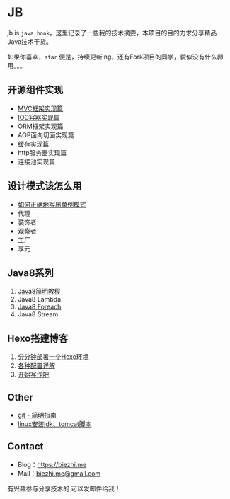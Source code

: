 # JB

jb is `java book`，这里记录了一些我的技术摘要，本项目的目的力求分享精品Java技术干货。

如果你喜欢，`star` 便是，持续更新ing，还有Fork项目的同学，貌似没有什么卵用。。。

## 开源组件实现

- [MVC框架实现篇](mvc/index.md)
- [IOC容器实现篇](ioc/index.md)
- ORM框架实现篇
- AOP面向切面实现篇
- 缓存实现篇
- http服务器实现篇
- 连接池实现篇

## 设计模式该怎么用

- [如何正确地写出单例模式](designpatterns/singleton.md)
- 代理
- 装饰者
- 观察者
- 工厂
- 享元

## Java8系列

1. [Java8简明教程](java8/java8-guide.md)
2. Java8 Lambda
3. [Java8 Foreach](java8/foreach.md)
4. Java8 Stream

## Hexo搭建博客

1. [分分钟部署一个Hexo环境](hexo/hello.md)
2. [各种配置详解](hexo/config.md)
3. [开始写作吧](hexo/writing.md)

## Other

- [git - 简明指南](git/guide.md) 
- [linux安装jdk、tomcat脚本](shell/install_jdk_tomcat.sh)

## Contact

- Blog：https://biezhi.me
- Mail：biezhi.me@gmail.com

有兴趣参与分享技术的 可以发邮件给我！